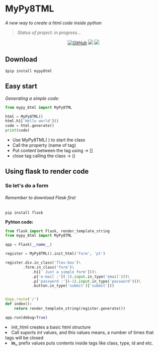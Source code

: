 # MyPy8TML

<em><h6> A new way to create a html code inside python </em>

> Status of project: in progress...

<div align="center">
<a href="https://github.com/MikalROn/MyPy8TML" ><img alt="GitHub" src="https://img.shields.io/badge/Github-Open%20source-green?style=for-the-badge&amp;logo=github"></a>
<img src="https://img.shields.io/github/license/MikalROn/MyPy8TML?style=for-the-badge">
<a href="https://smokeshow.helpmanual.io/0c5m6z050r2w2d4t1n4n/"><img src="https://img.shields.io/badge/coverage-100%25-green?style=for-the-badge"></a>
</div>

## Download

````shell
$pip install mypy8tml
````

## Easy start

<em>Generating a simple code:</em>

````python
from mypy_8tml import MyPy8TML

html = MyPy8TML()
html.h1['Hello world']()
code = html.generate()
print(code)

````

- Use MyPy8TML( ) to start the class
- Call the property (name of tag)
- Put content between the tag using -> []
- close tag calling the class -> ()


## Using flask to render code

<h3> So let's do a form </h3>

<h6> Remember to download Flask first</h6>

````shell
pip install flask
````

**Pyhton code:**

````python
from flask import Flask, render_template_string
from mypy_8tml import MyPy8TML

app = Flask(__name__)

register = MyPy8TML().init_html('Form', 'pt')

register.div.in_class('flex-box')\
        .form.in_class('form')\
            .h1[' Just a simple form']()\
            .p['e-mail :'](-1).input.in_type('email')()\
            .p['password :'](-1).input.in_type('password')()\
            .button.in_type('submit')['submit']()


@app.route('/')
def index():
    return render_template_string(register.generate())

app.run(debug=True)
````

<li>init_html creates a basic html structure </li>
<li>Call suports <em>int</em> values, and this values means, a number 
of times that tags will be closed</li>
<li><b>in_</b> prefix values puts contents inside tags like class, type, id and etc.</li>


